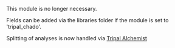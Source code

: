 This module is no longer necessary.

Fields can be added via the libraries folder if the module is set to 'tripal_chado'.

Splitting of analyses is now handled via [Tripal Alchemist](https://github.com/statonlab/tripal_alchemist/)
